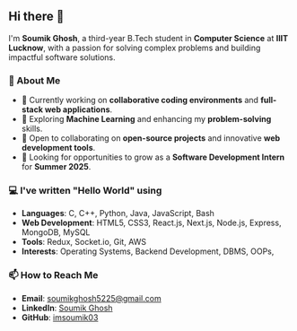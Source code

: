 ## Hi there 👋  

I'm **Soumik Ghosh**, a third-year B.Tech student in **Computer Science** at **IIIT Lucknow**, with a passion for solving complex problems and building impactful software solutions.  

### 🚀 About Me  
- 🔭 Currently working on **collaborative coding environments** and **full-stack web applications**.  
- 🌱 Exploring **Machine Learning** and enhancing my **problem-solving** skills.  
- 👯 Open to collaborating on **open-source projects** and innovative **web development tools**.  
- 🤔 Looking for opportunities to grow as a **Software Development Intern** for **Summer 2025**.

<!--
### 💼 Projects  
- **[CoEdit](https://github.com/imsoumik03/CoEdit_)**: A real-time collaborative coding platform.  
- **[Hobinix](https://github.com/imsoumik03/Hobinix)**: A hobby-sharing platform to connect like-minded individuals.  
- **[Club Management System](https://github.com/imsoumik03/ClubManagementSystem)**: Simplifying student club activities.  

### 📈 Competitive Programming  
- **Codeforces Specialist** (Rating: 1586)  
- **CodeChef 4★ Coder** (Peak: 1816)  
- Solved **600+ problems** on platforms like LeetCode, Codeforces, and CodeChef.  
-->
### 💻 I've written "Hello World" using 
- **Languages**: C, C++, Python, Java, JavaScript, Bash
- **Web Development**:  HTML5, CSS3, React.js, Next.js, Node.js, Express, MongoDB, MySQL  
- **Tools**: Redux, Socket.io, Git, AWS
- **Interests**: Operating Systems, Backend Development, DBMS, OOPs, 
<!--
### 🌟 Achievements  
- Top 5 contributor to **Calc for Everything** repository during **Hacktoberfest 2023**.  
- Participation certificate in **Hack the Mountain Hackathon**.  
- Organized events for 500+ students as part of IIIT Lucknow’s **Sports Society**.  
-->
### 📫 How to Reach Me  
- **Email**: [soumikghosh5225@gmail.com](mailto:soumikghosh5225@gmail.com)  
- **LinkedIn**: [Soumik Ghosh](https://www.linkedin.com/in/soumik-ghosh-344a76255/)  
- **GitHub**: [imsoumik03](https://github.com/imsoumik03)  
